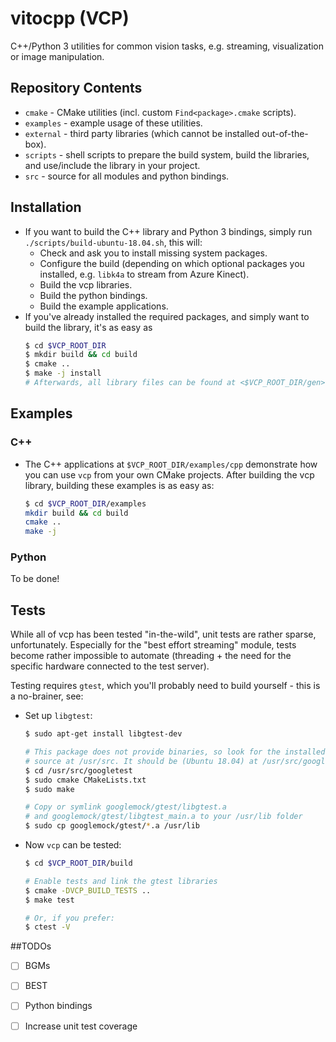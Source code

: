 # vitocpp (VCP)
C++/Python 3 utilities for common vision tasks, e.g. streaming, visualization or image manipulation.

## Repository Contents
* `cmake` - CMake utilities (incl. custom `Find<package>.cmake` scripts).
* `examples` - example usage of these utilities.
* `external` - third party libraries (which cannot be installed out-of-the-box).
* `scripts` - shell scripts to prepare the build system, build the libraries, and use/include the library in your project.
* `src` - source for all modules and python bindings.

## Installation
* If you want to build the C++ library and Python 3 bindings, simply run `./scripts/build-ubuntu-18.04.sh`, this will:
  * Check and ask you to install missing system packages.
  * Configure the build (depending on which optional packages you installed, e.g. `libk4a` to stream from Azure Kinect).
  * Build the vcp libraries.
  * Build the python bindings.
  * Build the example applications.
* If you've already installed the required packages, and simply want to build the library, it's as easy as
  ```bash
  $ cd $VCP_ROOT_DIR
  $ mkdir build && cd build
  $ cmake ..
  $ make -j install
  # Afterwards, all library files can be found at <$VCP_ROOT_DIR/gen>
  ```

## Examples
### C++
* The C++ applications at `$VCP_ROOT_DIR/examples/cpp` demonstrate how you can use `vcp` from your own CMake projects. After building the vcp library, building these examples is as easy as:
  ```bash
  $ cd $VCP_ROOT_DIR/examples
  mkdir build && cd build
  cmake ..
  make -j
  ```


### Python
To be done!

## Tests
While all of vcp has been tested "in-the-wild", unit tests are rather sparse, unfortunately.
Especially for the "best effort streaming" module, tests become rather impossible to automate (threading + the need for the specific hardware connected to the test server).

Testing requires `gtest`, which you'll probably need to build yourself - this is a no-brainer, see:
* Set up `libgtest`:
  ```bash
  $ sudo apt-get install libgtest-dev

  # This package does not provide binaries, so look for the installed
  # source at /usr/src. It should be (Ubuntu 18.04) at /usr/src/googletest.
  $ cd /usr/src/googletest
  $ sudo cmake CMakeLists.txt
  $ sudo make

  # Copy or symlink googlemock/gtest/libgtest.a 
  # and googlemock/gtest/libgtest_main.a to your /usr/lib folder
  $ sudo cp googlemock/gtest/*.a /usr/lib
  ```
* Now `vcp` can be tested:
  ```bash
  $ cd $VCP_ROOT_DIR/build

  # Enable tests and link the gtest libraries
  $ cmake -DVCP_BUILD_TESTS ..
  $ make test 

  # Or, if you prefer:
  $ ctest -V
  ```


##TODOs
* [ ] BGMs
* [ ] BEST
* [ ] Python bindings
* [ ] Increase unit test coverage

